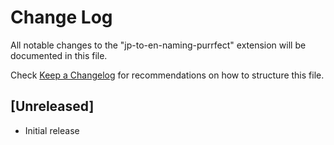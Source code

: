 # Change Log

All notable changes to the "jp-to-en-naming-purrfect" extension will be documented in this file.

Check [Keep a Changelog](http://keepachangelog.com/) for recommendations on how to structure this file.

## [Unreleased]

- Initial release